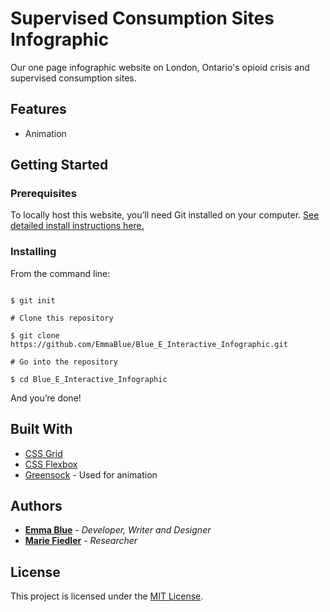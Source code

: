 # Supervised Consumption Sites Infographic 

Our one page infographic website on London, Ontario's opioid crisis and supervised consumption sites.

## Features

* Animation

## Getting Started

### Prerequisites

To locally host this website, you’ll need Git installed on your computer.
[See detailed install instructions here.](https://gist.github.com/derhuerst/1b15ff4652a867391f03)

### Installing

From the command line:

```# Initialize git

$ git init

# Clone this repository

$ git clone https://github.com/EmmaBlue/Blue_E_Interactive_Infographic.git

# Go into the repository

$ cd Blue_E_Interactive_Infographic

```

And you’re done!

## Built With

* [CSS Grid](https://cssreference.io/css-grid/)
* [CSS Flexbox](https://cssreference.io/flexbox/)  
* [Greensock](https://greensock.com/) - Used for animation

## Authors

* [**Emma Blue**](https://github.com/EmmaBlue) - *Developer, Writer and Designer*
* [**Marie Fiedler**](https://www.facebook.com/marie.fiedler.5) - *Researcher*

## License

This project is licensed under the [MIT License](https://opensource.org/licenses/MIT/).

